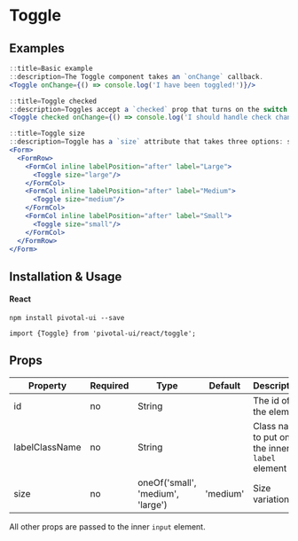 # Toggle

## Examples

```jsx
::title=Basic example
::description=The Toggle component takes an `onChange` callback.
<Toggle onChange={() => console.log('I have been toggled!')}/>
```

```jsx
::title=Toggle checked
::description=Toggles accept a `checked` prop that turns on the switch. Note that you must handle the addition and removal of the `checked` property yourself.
<Toggle checked onChange={() => console.log('I should handle check changes!')}/>
```

```jsx
::title=Toggle size
::description=Toggle has a `size` attribute that takes three options: small, medium (default), and large.
<Form>
  <FormRow>
    <FormCol inline labelPosition="after" label="Large">
      <Toggle size="large"/>
    </FormCol>
    <FormCol inline labelPosition="after" label="Medium">
      <Toggle size="medium"/>
    </FormCol>
    <FormCol inline labelPosition="after" label="Small">
      <Toggle size="small"/>
    </FormCol>
  </FormRow>
</Form>
```

## Installation & Usage

#### React
`npm install pivotal-ui --save`

`import {Toggle} from 'pivotal-ui/react/toggle';`

## Props

Property       | Required | Type                              | Default  | Description
---------------|----------|-----------------------------------|----------|------------
id             | no       | String                            |          | The id of the element
labelClassName | no       | String                            |          | Class name to put on the inner `label` element
size           | no       | oneOf('small', 'medium', 'large') | 'medium' | Size variations

All other props are passed to the inner `input` element.